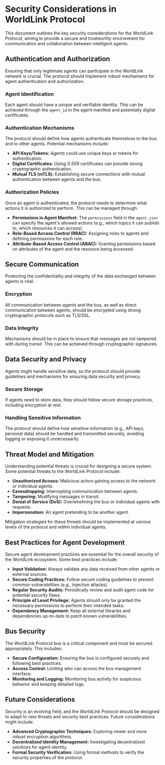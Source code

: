 # Security Considerations in WorldLink Protocol

This document outlines the key security considerations for the WorldLink Protocol, aiming to provide a secure and trustworthy environment for communication and collaboration between intelligent agents.

## Authentication and Authorization

Ensuring that only legitimate agents can participate in the WorldLink network is crucial. The protocol should implement robust mechanisms for agent authentication and authorization.

### Agent Identification

Each agent should have a unique and verifiable identity. This can be achieved through the `agent_id` in the agent manifest and potentially digital certificates.

### Authentication Mechanisms

The protocol should define how agents authenticate themselves to the bus and to other agents. Potential mechanisms include:
* **API Keys/Tokens:** Agents could use unique keys or tokens for authentication.
* **Digital Certificates:** Using X.509 certificates can provide strong cryptographic authentication.
* **Mutual TLS (mTLS):** Establishing secure connections with mutual authentication between agents and the bus.

### Authorization Policies

Once an agent is authenticated, the protocol needs to determine what actions it is authorized to perform. This can be managed through:
* **Permissions in Agent Manifest:** The `permissions` field in the `agent.json` can specify the agent's allowed actions (e.g., which topics it can publish to, which resources it can access).
* **Role-Based Access Control (RBAC):** Assigning roles to agents and defining permissions for each role.
* **Attribute-Based Access Control (ABAC):** Granting permissions based on attributes of the agent and the resource being accessed.

## Secure Communication

Protecting the confidentiality and integrity of the data exchanged between agents is vital.

### Encryption

All communication between agents and the bus, as well as direct communication between agents, should be encrypted using strong cryptographic protocols such as TLS/SSL.

### Data Integrity

Mechanisms should be in place to ensure that messages are not tampered with during transit. This can be achieved through cryptographic signatures.

## Data Security and Privacy

Agents might handle sensitive data, so the protocol should provide guidelines and mechanisms for ensuring data security and privacy.

### Secure Storage

If agents need to store data, they should follow secure storage practices, including encryption at rest.

### Handling Sensitive Information

The protocol should define how sensitive information (e.g., API keys, personal data) should be handled and transmitted securely, avoiding logging or exposing it unnecessarily.

## Threat Model and Mitigation

Understanding potential threats is crucial for designing a secure system. Some potential threats to the WorldLink Protocol include:
* **Unauthorized Access:** Malicious actors gaining access to the network or individual agents.
* **Eavesdropping:** Intercepting communication between agents.
* **Tampering:** Modifying messages in transit.
* **Denial of Service (DoS):** Overwhelming the bus or individual agents with requests.
* **Impersonation:** An agent pretending to be another agent.

Mitigation strategies for these threats should be implemented at various levels of the protocol and within individual agents.

## Best Practices for Agent Development

Secure agent development practices are essential for the overall security of the WorldLink ecosystem. Some best practices include:
* **Input Validation:** Always validate any data received from other agents or external sources.
* **Secure Coding Practices:** Follow secure coding guidelines to prevent common vulnerabilities (e.g., injection attacks).
* **Regular Security Audits:** Periodically review and audit agent code for potential security flaws.
* **Principle of Least Privilege:** Agents should only be granted the necessary permissions to perform their intended tasks.
* **Dependency Management:** Keep all external libraries and dependencies up-to-date to patch known vulnerabilities.

## Bus Security

The WorldLink Protocol bus is a critical component and must be secured appropriately. This includes:
* **Secure Configuration:** Ensuring the bus is configured securely and following best practices.
* **Access Control:** Limiting who can access the bus management interface.
* **Monitoring and Logging:** Monitoring bus activity for suspicious behavior and keeping detailed logs.

## Future Considerations

Security is an evolving field, and the WorldLink Protocol should be designed to adapt to new threats and security best practices. Future considerations might include:
* **Advanced Cryptographic Techniques:** Exploring newer and more robust encryption algorithms.
* **Decentralized Identity Management:** Investigating decentralized solutions for agent identity.
* **Formal Security Verification:** Using formal methods to verify the security properties of the protocol.